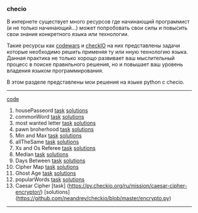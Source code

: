 ### checio
В интернете существует много ресурсов где начинающий программист
(и не только начинающий...) может
 попробовать свои силы и повысить свои знания конкретного
 языка или технологии.

Такие ресурсы как  [codewars](https://www.codewars.com/)
 и [checkIO](https://checkio.org/) на них
представлены задачи которые необходимо решить применяя
ту или нную технологию языка. Данная практика не только
хорощо развивает ваш мыслительный процесс в поиске
правильного решения, но и повышает ваш уровень владения
языком программирования.

В этом разделе представлены мои решения на языке python
с checio.

---
[code](https://github.com/neandrey/checkio)

1. housePasseord [task](https://py.checkio.org/ru/mission/house-password/) [solutions](https://github.com/neandrey/checkio/blob/master/housePassword.py)
2. commonWord [task](https://py.checkio.org/ru/mission/common-words/) [solutions](https://github.com/neandrey/checkio/blob/master/commonWord.py)
3. most wanted letter [task](https://py.checkio.org/ru/mission/most-wanted-letter/) [solutions](https://github.com/neandrey/checkio/blob/master/mostWanted.py)
4. pawn broherhood [task](https://py.checkio.org/ru/mission/pawn-brotherhood/) [solutions](https://github.com/neandrey/checkio/blob/master/chess.py)
5. Min and Max [task](https://py.checkio.org/ru/mission/min-max/) [solutions](https://github.com/neandrey/checkio/blob/master/minAndMax.py)
6. allTheSame  [task](https://py.checkio.org/ru/mission/all-the-same/) [solutions](https://github.com/neandrey/checkio/blob/master/allTheSame.py)
7. Xs and Os Referee [task](https://py.checkio.org/ru/mission/x-o-referee/) [solutions](https://github.com/neandrey/checkio/blob/master/xsos.py)
8. Median [task](https://py.checkio.org/ru/mission/median/) [solutions](https://github.com/neandrey/checkio/blob/master/median.py)
9. Days Between [task](https://py.checkio.org/ru/mission/days-diff/) [solutions](https://github.com/neandrey/checkio/blob/master/daysDiff.py)
10. Cipher Map [task](https://py.checkio.org/ru/mission/cipher-map2/) [solutions](https://github.com/neandrey/checkio/blob/master/narray.py)
11. Ghost Age [task](https://py.checkio.org/ru/mission/ghosts-age/) [solutions](https://github.com/neandrey/checkio/blob/master/ghostFibonachi.py)
12. popularWords [task](https://py.checkio.org/ru/mission/popular-words/) [solutions](https://github.com/neandrey/checkio/blob/master/popularWords.py)
13. Caesar Cipher [task] (https://py.checkio.org/ru/mission/caesar-cipher-encryptor/) [solutions] (https://github.com/neandrey/checkio/blob/master/encrypto.py)
---